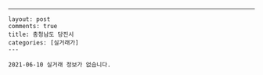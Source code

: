 ---
    layout: post
    comments: true
    title: 충청남도 당진시
    categories: [실거래가]
    ---

    2021-06-10 실거래 정보가 없습니다.

    
